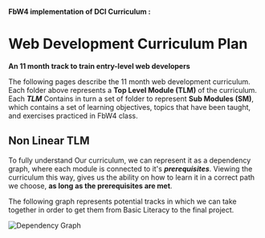 **FbW4 implementation of DCI Curriculum :**

# Web Development Curriculum Plan

**An 11 month track to train entry-level web developers**

The following pages describe the 11 month web development curriculum. Each folder above represents a **Top Level Module (TLM)** of the curriculum. Each **_TLM_** Contains in turn a set of folder to represent **Sub Modules (SM)**, which contains a set of learning objectives, topics that have been taught, and exercises practiced in FbW4 class.

## Non Linear TLM

To fully understand Our curriculum, we can represent it as a dependency graph, where each module is connected to it's **_prerequisites_**. Viewing the curriculum this way, gives us the ability on how to learn it in a correct path we choose, **as long as the prerequisites are met**.

The following graph represents potential tracks in which we can take together in order to get them from Basic Literacy to the final project.

![Dependency Graph](https://docs.google.com/drawings/d/e/2PACX-1vRnUnLk0D9pZ_xFQjLK1jjrRRsPIJD3PNRQ78FMBM746xdYLPYwM0qDFV9nSgAZy7vZ0Zjjrajt90NM/pub?w=960&h=720)
